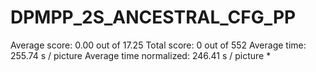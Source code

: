 # DPMPP_2S_ANCESTRAL_CFG_PP

Average score:	0.00	out of 17.25
Total score:	0	out of 552
Average time: 	255.74	s / picture
Average time normalized:	246.41	s / picture *